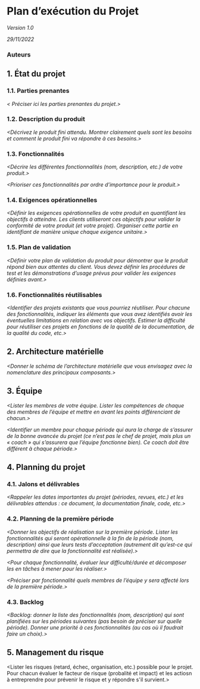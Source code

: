 *<Nom du groupe et logo>*

# Plan d’exécution du Projet

*Version 1.0*

*29/11/2022*

### Auteurs

*<Liste des auteurs>*

## 1. État du projet

### 1.1. Parties prenantes

*< Préciser ici les parties prenantes du projet.>*

### 1.2. Description du produit

*<Décrivez le produit fini attendu. Montrer clairement quels sont les besoins et comment le produit fini va répondre à ces besoins.>*

### 1.3. Fonctionnalités

*<Décrire les différentes fonctionnalités (nom, description, etc.) de votre produit.>*

*<Prioriser ces fonctionnalités par ordre d’importance pour le produit.>*

### 1.4. Exigences opérationnelles

*<Définir les exigences opérationnelles de votre produit en quantifiant les objectifs à atteindre. Les clients utiliseront ces objectifs pour valider la conformité de votre produit (et votre projet). Organiser cette partie en identifiant de manière unique chaque exigence unitaire.>*

### 1.5. Plan de validation

*<Définir votre plan de validation du produit pour démontrer que le produit répond bien aux attentes du client. Vous devez définir les procédures de test et les démonstrations d’usage prévus pour valider les exigences définies avant.>*

### 1.6. Fonctionnalités réutilisables

*<Identifier des projets existants que vous pourriez réutiliser. Pour chacune des fonctionnalités, indiquer les éléments que vous avez identifiés avoir les éventuelles limitations en relation avec vos objectifs. Estimer la difficulté pour réutiliser ces projets en fonctions de la qualité de la documentation, de la qualité du code, etc.>*

## 2. Architecture matérielle

*<Donner le schéma de l’architecture matérielle que vous envisagez avec la nomenclature des principaux composants.>*

## 3. Équipe

*<Lister les membres de votre équipe. Lister les compétences de chaque des membres de l’équipe et mettre en avant les points différenciant de chacun.>*

*<Identifier un membre pour chaque période qui aura la charge de s’assurer de la bonne avancée du projet (ce n’est pas le chef de projet, mais plus un « coach » qui s’assurera que l’équipe fonctionne bien). Ce coach doit être différent à chaque période.>*

## 4. Planning du projet

### 4.1. Jalons et délivrables

*<Rappeler les dates importantes du projet (périodes, revues, etc.) et les délivrables attendus : ce document, la documentation finale, code, etc.>*

### 4.2. Planning de la première période

*<Donner les objectifs de réalisation sur la première période. Lister les fonctionnalités qui seront opérationnelle à la fin de la période (nom, description) ainsi que leurs tests d’acceptation (autrement dit qu’est-ce qui permettra de dire que la fonctionnalité est réalisée).>*

*<Pour chaque fonctionnalité, évaluer leur difficulté/durée et décomposer les en tâches à mener pour les réaliser.>*

*<Préciser par fonctionnalité quels membres de l’équipe y sera affecté lors de la première période.>*

### 4.3. Backlog

*<Backlog: donner la liste des fonctionnalités (nom, description) qui sont planifiées sur les périodes suivantes (pas besoin de préciser sur quelle période). Donner une priorité à ces fonctionnalités (au cas où il faudrait faire un choix).>*

## 5. Management du risque

<Lister les risques (retard, échec, organisation, etc.) possible pour le projet. Pour chacun évaluer le facteur de risque (probalité et impact) et les actiosn à entreprendre pour prévenir le risque et y répondre s'il survient.>

 

 
